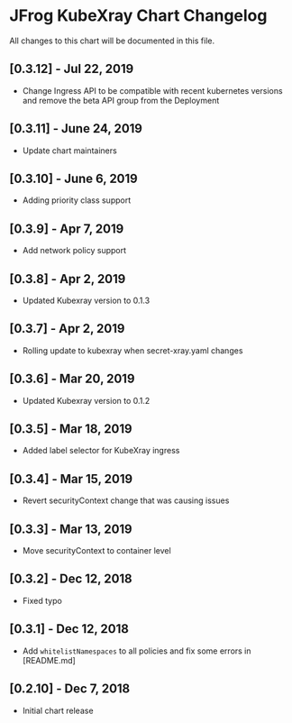 # JFrog KubeXray Chart Changelog
All changes to this chart will be documented in this file.

## [0.3.12]  - Jul 22, 2019
* Change Ingress API to be compatible with recent kubernetes versions and remove the beta API group from the Deployment

## [0.3.11]  - June 24, 2019
* Update chart maintainers

## [0.3.10]  - June 6, 2019
* Adding priority class support

## [0.3.9]  - Apr 7, 2019
* Add network policy support

## [0.3.8]  - Apr 2, 2019
* Updated Kubexray version to 0.1.3

## [0.3.7]  - Apr 2, 2019
* Rolling update to kubexray when secret-xray.yaml changes

## [0.3.6]  - Mar 20, 2019
* Updated Kubexray version to 0.1.2

## [0.3.5]  - Mar 18, 2019
* Added label selector for KubeXray ingress

## [0.3.4] - Mar 15, 2019
* Revert securityContext change that was causing issues

## [0.3.3] - Mar 13, 2019
* Move securityContext to container level

## [0.3.2] - Dec 12, 2018
* Fixed typo

## [0.3.1] - Dec 12, 2018
* Add `whitelistNamespaces` to all policies and fix some errors in [README.md]

## [0.2.10] - Dec 7, 2018
* Initial chart release
